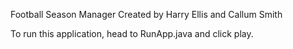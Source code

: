 Football Season Manager 
    Created by Harry Ellis and Callum Smith

To run this application, head to RunApp.java and click play. 

